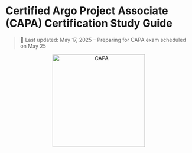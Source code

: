 # Certified Argo Project Associate (CAPA) Certification Study Guide

> 📌 Last updated: May 17, 2025 – Preparing for CAPA exam scheduled on May 25

<p align="center">
  <img src="./../../img/argo_associate.png" alt="CAPA" width="250"/>
</p>